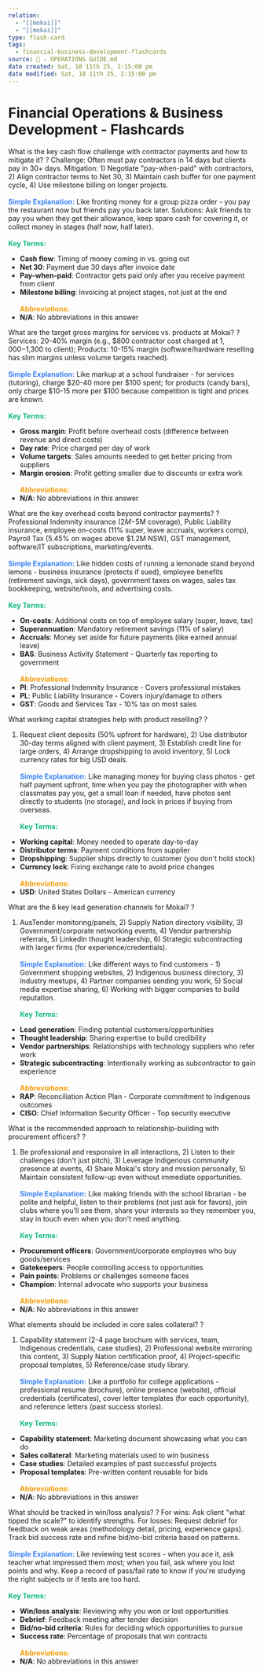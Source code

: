 ```yaml
---
relation:
  - "[[mokai]]"
  - "[[mokai]]"
type: flash-card
tags:
  - financial-business-development-flashcards
source: 📘 - OPERATIONS GUIDE.md
date created: Sat, 10 11th 25, 2:15:00 pm
date modified: Sat, 10 11th 25, 2:15:00 pm
---
```


# Financial Operations & Business Development - Flashcards

What is the key cash flow challenge with contractor payments and how to mitigate it?
?
Challenge: Often must pay contractors in 14 days but clients pay in 30+ days. Mitigation: 1) Negotiate "pay-when-paid" with contractors, 2) Align contractor terms to Net 30, 3) Maintain cash buffer for one payment cycle, 4) Use milestone billing on longer projects.
<br><br><span style="color: #3b82f6;">**Simple Explanation:**</span> Like fronting money for a group pizza order - you pay the restaurant now but friends pay you back later. Solutions: Ask friends to pay you when they get their allowance, keep spare cash for covering it, or collect money in stages (half now, half later).
<br><br><span style="color: #10b981;">**Key Terms:**</span>
- **Cash flow**: Timing of money coming in vs. going out
- **Net 30**: Payment due 30 days after invoice date
- **Pay-when-paid**: Contractor gets paid only after you receive payment from client
- **Milestone billing**: Invoicing at project stages, not just at the end
<br><br><span style="color: #f59e0b;">**Abbreviations:**</span>
- **N/A**: No abbreviations in this answer

What are the target gross margins for services vs. products at Mokai?
?
Services: 20-40% margin (e.g., $800 contractor cost charged at $1,000-$1,300 to client); Products: 10-15% margin (software/hardware reselling has slim margins unless volume targets reached).
<br><br><span style="color: #3b82f6;">**Simple Explanation:**</span> Like markup at a school fundraiser - for services (tutoring), charge $20-40 more per $100 spent; for products (candy bars), only charge $10-15 more per $100 because competition is tight and prices are known.
<br><br><span style="color: #10b981;">**Key Terms:**</span>
- **Gross margin**: Profit before overhead costs (difference between revenue and direct costs)
- **Day rate**: Price charged per day of work
- **Volume targets**: Sales amounts needed to get better pricing from suppliers
- **Margin erosion**: Profit getting smaller due to discounts or extra work
<br><br><span style="color: #f59e0b;">**Abbreviations:**</span>
- **N/A**: No abbreviations in this answer

What are the key overhead costs beyond contractor payments?
?
Professional Indemnity insurance ($2M-$5M coverage), Public Liability insurance, employee on-costs (11% super, leave accruals, workers comp), Payroll Tax (5.45% on wages above $1.2M NSW), GST management, software/IT subscriptions, marketing/events.
<br><br><span style="color: #3b82f6;">**Simple Explanation:**</span> Like hidden costs of running a lemonade stand beyond lemons - business insurance (protects if sued), employee benefits (retirement savings, sick days), government taxes on wages, sales tax bookkeeping, website/tools, and advertising costs.
<br><br><span style="color: #10b981;">**Key Terms:**</span>
- **On-costs**: Additional costs on top of employee salary (super, leave, tax)
- **Superannuation**: Mandatory retirement savings (11% of salary)
- **Accruals**: Money set aside for future payments (like earned annual leave)
- **BAS**: Business Activity Statement - Quarterly tax reporting to government
<br><br><span style="color: #f59e0b;">**Abbreviations:**</span>
- **PI**: Professional Indemnity Insurance - Covers professional mistakes
- **PL**: Public Liability Insurance - Covers injury/damage to others
- **GST**: Goods and Services Tax - 10% tax on most sales
<!--SR:!2025-10-18,4,270-->

What working capital strategies help with product reselling?
?
1) Request client deposits (50% upfront for hardware), 2) Use distributor 30-day terms aligned with client payment, 3) Establish credit line for large orders, 4) Arrange dropshipping to avoid inventory, 5) Lock currency rates for big USD deals.
<br><br><span style="color: #3b82f6;">**Simple Explanation:**</span> Like managing money for buying class photos - get half payment upfront, time when you pay the photographer with when classmates pay you, get a small loan if needed, have photos sent directly to students (no storage), and lock in prices if buying from overseas.
<br><br><span style="color: #10b981;">**Key Terms:**</span>
- **Working capital**: Money needed to operate day-to-day
- **Distributor terms**: Payment conditions from supplier
- **Dropshipping**: Supplier ships directly to customer (you don't hold stock)
- **Currency lock**: Fixing exchange rate to avoid price changes
<br><br><span style="color: #f59e0b;">**Abbreviations:**</span>
- **USD**: United States Dollars - American currency

What are the 6 key lead generation channels for Mokai?
?
1) AusTender monitoring/panels, 2) Supply Nation directory visibility, 3) Government/corporate networking events, 4) Vendor partnership referrals, 5) LinkedIn thought leadership, 6) Strategic subcontracting with larger firms (for experience/credentials).
<br><br><span style="color: #3b82f6;">**Simple Explanation:**</span> Like different ways to find customers - 1) Government shopping websites, 2) Indigenous business directory, 3) Industry meetups, 4) Partner companies sending you work, 5) Social media expertise sharing, 6) Working with bigger companies to build reputation.
<br><br><span style="color: #10b981;">**Key Terms:**</span>
- **Lead generation**: Finding potential customers/opportunities
- **Thought leadership**: Sharing expertise to build credibility
- **Vendor partnerships**: Relationships with technology suppliers who refer work
- **Strategic subcontracting**: Intentionally working as subcontractor to gain experience
<br><br><span style="color: #f59e0b;">**Abbreviations:**</span>
- **RAP**: Reconciliation Action Plan - Corporate commitment to Indigenous outcomes
- **CISO**: Chief Information Security Officer - Top security executive

What is the recommended approach to relationship-building with procurement officers?
?
1) Be professional and responsive in all interactions, 2) Listen to their challenges (don't just pitch), 3) Leverage Indigenous community presence at events, 4) Share Mokai's story and mission personally, 5) Maintain consistent follow-up even without immediate opportunities.
<br><br><span style="color: #3b82f6;">**Simple Explanation:**</span> Like making friends with the school librarian - be polite and helpful, listen to their problems (not just ask for favors), join clubs where you'll see them, share your interests so they remember you, stay in touch even when you don't need anything.
<br><br><span style="color: #10b981;">**Key Terms:**</span>
- **Procurement officers**: Government/corporate employees who buy goods/services
- **Gatekeepers**: People controlling access to opportunities
- **Pain points**: Problems or challenges someone faces
- **Champion**: Internal advocate who supports your business
<br><br><span style="color: #f59e0b;">**Abbreviations:**</span>
- **N/A**: No abbreviations in this answer

What elements should be included in core sales collateral?
?
1) Capability statement (2-4 page brochure with services, team, Indigenous credentials, case studies), 2) Professional website mirroring this content, 3) Supply Nation certification proof, 4) Project-specific proposal templates, 5) Reference/case study library.
<br><br><span style="color: #3b82f6;">**Simple Explanation:**</span> Like a portfolio for college applications - professional resume (brochure), online presence (website), official credentials (certificates), cover letter templates (for each opportunity), and reference letters (past success stories).
<br><br><span style="color: #10b981;">**Key Terms:**</span>
- **Capability statement**: Marketing document showcasing what you can do
- **Sales collateral**: Marketing materials used to win business
- **Case studies**: Detailed examples of past successful projects
- **Proposal templates**: Pre-written content reusable for bids
<br><br><span style="color: #f59e0b;">**Abbreviations:**</span>
- **N/A**: No abbreviations in this answer

What should be tracked in win/loss analysis?
?
For wins: Ask client "what tipped the scale?" to identify strengths. For losses: Request debrief for feedback on weak areas (methodology detail, pricing, experience gaps). Track bid success rate and refine bid/no-bid criteria based on patterns.
<br><br><span style="color: #3b82f6;">**Simple Explanation:**</span> Like reviewing test scores - when you ace it, ask teacher what impressed them most; when you fail, ask where you lost points and why. Keep a record of pass/fail rate to know if you're studying the right subjects or if tests are too hard.
<br><br><span style="color: #10b981;">**Key Terms:**</span>
- **Win/loss analysis**: Reviewing why you won or lost opportunities
- **Debrief**: Feedback meeting after tender decision
- **Bid/no-bid criteria**: Rules for deciding which opportunities to pursue
- **Success rate**: Percentage of proposals that win contracts
<br><br><span style="color: #f59e0b;">**Abbreviations:**</span>
- **N/A**: No abbreviations in this answer
